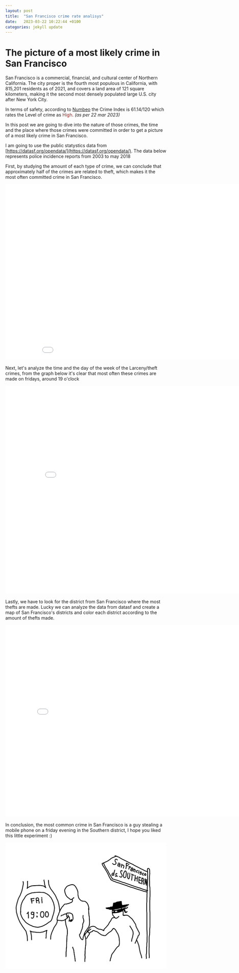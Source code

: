 ```yaml
---
layout: post
title:  "San Francisco crime rate analisys"
date:   2023-03-22 10:22:44 +0100
categories: jekyll update
---
```


# The picture of a most likely crime in San Francisco
San Francisco is a commercial, financial, and cultural center of Northern California. The city proper is the fourth most populous in California, with 815,201 residents as of 2021, and covers a land area of 121 square kilometers, making it the second most densely populated large U.S. city after New York City.

In terms of safety, according to [Numbeo](https://www.numbeo.com/crime/in/San-Francisco) the Crime Index is 61.14/120 which rates the Level of crime as <span style="color:#9B1E1B">High</span>. <i>(as per 22 mar 2023)</i>

In this post we are going to dive into the nature of those crimes, the time and the place where those crimes were committed in order to get a picture of a most likely crime in San Francisco.

I am going to use the public statystics data from [https://datasf.org/opendata/](https://datasf.org/opendata/). The data below represents police incidence reports from 2003 to may 2018

First, by studying the amount of each type of crime, we can conclude that approximately half of the crimes are related to theft, which makes it the most often committed crime in San Francisco.


<embed
       type="text/html"
       src="/pie_chart.html"
       width="920"
       height="550"
       >

Next, let's analyze the time and the day of the week of the Larceny/theft crimes, from the graph below it's clear that most often these crimes are made on fridays, around 19 o'clock

<embed
       type="text/html"
       src="/bokeh.html"
       width="850"
       height="650"
       >

Lastly, we have to look for the district from San Francisco where the most thefts are made. Lucky we can analyze the data from datasf and create a map of San Francisco's districts and color each district according to the amount of thefts made.

<embed
       type="text/html"
       src="/map of SF.html"
       width="800"
       height="600"
       >

In conclusion, the most common crime in San Francisco is a guy stealing a mobile phone on a friday evening in the Southern district, I hope you liked this little experiment :)

![demo image](/img/image2.jpg)